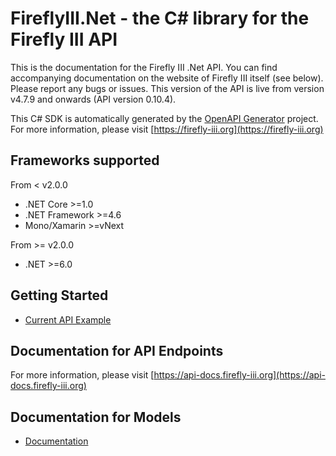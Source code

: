 # FireflyIII.Net - the C# library for the Firefly III API

This is the documentation for the Firefly III .Net API. You can find accompanying documentation on the website of Firefly III itself (see below). Please report any bugs or issues. This version of the API is live from version v4.7.9 and onwards (API version 0.10.4).

This C# SDK is automatically generated by the [OpenAPI Generator](https://openapi-generator.tech) project.
    For more information, please visit [https://firefly-iii.org](https://firefly-iii.org)

## Frameworks supported
From < v2.0.0
- .NET Core >=1.0
- .NET Framework >=4.6
- Mono/Xamarin >=vNext

From >= v2.0.0
- .NET >=6.0

## Getting Started

- [Current API Example](generated/Readme.md)

<a name="documentation-for-api-endpoints"></a>
## Documentation for API Endpoints
For more information, please visit [https://api-docs.firefly-iii.org](https://api-docs.firefly-iii.org)

<a name="documentation-for-models"></a>
## Documentation for Models
- [Documentation](./generated/docs)